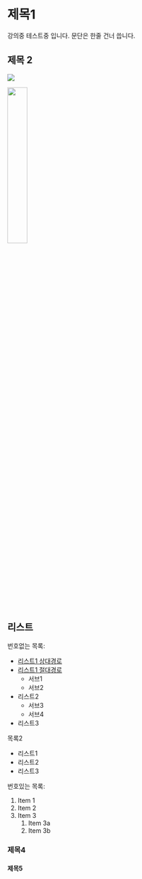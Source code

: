# 제목1

강의중 테스트중 입니다.
문단은 한줄 건너 씁니다.

## 제목 2

![](https://lh3.googleusercontent.com/proxy/HJi_yLQqBv_P0HDBsy5fRggopTIPmxZoaQ0gpbm4VuPZOhoRG4MX0LsS7zP2qMFZC9XZfGMI3zKaaJj5-sur67uSv5fPKavWAhhO0Th8QG1yKGwPGOa6Yc1HiitRe_sbMyvxdJn9v8YP3LzdXLpygXJqCuxMQLILksdi76x-wmKuW9bu0ymeXeiNKFGvOTkFn3a7394kxmF-qzgUTD7gGFGQzE4ILOFKL5nVa_go-91DlOLRRPNK_Cq9m4vGOP7YDFhkirq-fi8R99qOSSPEHnnMvHigic32qKI)

<img src = "https://lh3.googleusercontent.com/proxy/HJi_yLQqBv_P0HDBsy5fRggopTIPmxZoaQ0gpbm4VuPZOhoRG4MX0LsS7zP2qMFZC9XZfGMI3zKaaJj5-sur67uSv5fPKavWAhhO0Th8QG1yKGwPGOa6Yc1HiitRe_sbMyvxdJn9v8YP3LzdXLpygXJqCuxMQLILksdi76x-wmKuW9bu0ymeXeiNKFGvOTkFn3a7394kxmF-qzgUTD7gGFGQzE4ILOFKL5nVa_go-91DlOLRRPNK_Cq9m4vGOP7YDFhkirq-fi8R99qOSSPEHnnMvHigic32qKI"
width="30%">

## 리스트

번호없는 목록:
- [리스트1 상대경로](Secondfile.md)
- [리스트1 절대경로](./Secondfile.md)
    - 서브1
    - 서브2   
- 리스트2
    - 서브3
    - 서브4
- 리스트3

목록2
+ 리스트1
+ 리스트2
+ 리스트3

번호있는 목록:
1. Item 1
1. Item 2
1. Item 3
   1. Item 3a
   1. Item 3b




### 제목4

#### 제목5
